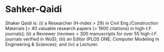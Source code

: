 # Sahker-Qaidi
Shaker Qaidi is: (i) a Researcher (H-index > 29) in Civil Eng./Construction Materials [> 40 valuable research papers (> 1900 citations) in high-I.F. journals]; (ii) a Reviewer (reviews > 300 manuscripts for over 55 high-I.F. journals verified in WoS); (iii) an Editor (PLOS ONE; Computer Modeling in Engineering &amp; Sciences); and (iv) a Lecturer.
